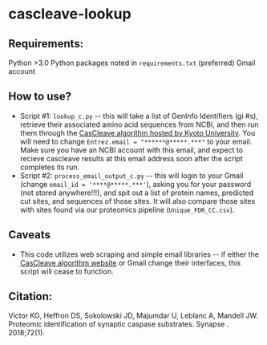 # cascleave-lookup
## Requirements:
Python >3.0
Python packages noted in `requirements.txt`
(preferred) Gmail account

## How to use?
* Script #1: `lookup_c.py` -- this will take a list of GenInfo Identifiers (gi #s), retrieve their associated amino acid sequences from NCBI, and then run them through the [CasCleave algorithm hosted by Kyoto University](http://sunflower.kuicr.kyoto-u.ac.jp/~sjn/Cascleave/webserver.html). You will need to change `Entrez.email = "******@*****.***"` to your email. Make sure you have an NCBI account with this email, and expect to recieve cascleave results at this email address soon after the script completes its run.
* Script #2: `process_email_output_c.py` -- this will login to your Gmail (change `email_id = '****@*****.***'`), asking you for your password (not stored anywhere!!!), and spit out a list of protein names, predicted cut sites, and sequences of those sites. It will also compare those sites with sites found via our proteomics pipeline (`Unique_FDR_CC.csv`).

## Caveats
* This code utilizes web scraping and simple email libraries -- if either the [CasCleave algorithm website](http://sunflower.kuicr.kyoto-u.ac.jp/~sjn/Cascleave/webserver.html) or Gmail change their interfaces, this script will cease to function.

## Citation:
Victor KG, Heffron DS, Sokolowski JD, Majumdar U, Leblanc A, Mandell JW. 
Proteomic identification of synaptic caspase substrates. Synapse . 2018;72(1).
